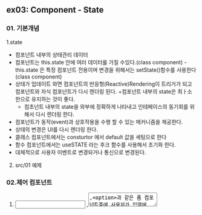 ## ex03: Component - State

### 01. 기본개념
1.state
   - 컴포넌트 내부의 상태관리 데이터
   - 컴포넌트는 this.state 안에 여러 데이터룰 가질 수있다.(class component)
   -this.state 은 특정 컴포넌트 전용이며 변경을 위해서는 setState()함수를 사용한다 (class component)
   - 상태가 업데이트 와면 컴포넌트의 반응형(Reactive)Rendering이 트리거가 되고 컴포넌트와 자식 컴포넌트가 다시 렌더링 된다.
     +컴포넌트 내부의 state은 최ㅏ소한으로 유지하는 것이 좋다.
     + 컴초넌트 내부의 state을 와부에 정확하게 나타내고 인테페이스의  동기회를 위해서 다시 렌더링 한다.
   - 컴포넌트가 동작(event)과 상호작용을 수행 할 수 있는 메커니즘을 제공한다.
   - 상태의 변경은 UI를 다시 렌더링 한다.
   - 클래스 컴포넌트에서는 consturtor 에서 default 값을 세팅으로 한다
   - 함수 컴포넌트에서는 useSTATE 라는 후크 함수를 사용해서 초기화 한다.
   - 대체적으로 사용자 이벤트로 변경돠거나 통신으로 변경된다.
   2. src/01 예제 
   

### 02.제어 컴포넌트
1. <input> ,<textarea>,<option>과 같은 폼 컴포넌트중에 사용자가 입역에 따라 state 값이 변경되고 렌더링 하는 컴포넌트를 제어 (Cotroller) 컴포넌트라고 한다.
2. 폼 컨포넌트가 반드시 제어 컴포넌트로 작성해야 하는것은 아니다. 상태를 제어하자 비제어(Uncontroller) 컴포넌트로 만들 수 있다.(Anti -pattern)
3. 폼 컨포넌트를 제어 컴포넌트로 만드는 것은  조금 복잡해 보이지만 다음과 같은 장점이 있다.
 - 컴포넌트의 인터페이스를 외부에서 직접 변경 할 수 없고  내부의 상태 변경으로 가능하다는 리 액트의 컴포넌트 작성 원칙을 준수 할 수 있다.
 - 사용자 입역 가뵤에 대한 Validation을 할 수 있다.
 4.  예제
  - src/02 제어 컴포넌트
  - src/03 비제어 컴포넌트

상태 컴포넌트는 순수 컴포넌트를 하나 이상 래핑 할 수 있다.
### 03. 비제어 컴포넌트(Anti-pattern)
1. Stateful Component 
   - 상태 (state)를 관리하는 컴포넌트
   - 보통 상태를 관리 하는 컴포넌트는 컴포넌트 게층에서 상위에 있다.
   - 상태 컴포넌트는 순수 컴포넌트를 하나 이상 래핑 할 수 있다.
   2. Puer Component
     - 상태 관리 없이 속성(props)로 화면만 렌더링 하는 컴포넌트다.
     - 재사용이 용이 테스트 하기 좋다.
  3. 애플리케이션의 컴포넌트들은 상태 컴포넌트와 순수 컴포넌트로 분리하여 만드는것이 좋다.
  4. 어떤 컴포넌트가 상태 컴포넌트 인가요?
     - 상태를 기반으로 렌더링 하는 컴포넌트
     - 하위 컴포넌트를 가지고 있는 공통(하나)의 상위 컴포넌트
     - 컴포넌트 hirerachy에서 상위에 있고 상태를 가져야만 하는 컴포넌트
     - 못 찾겠으면 , 상태를 관리 하는 컴초넌트를 만들고 하위(pure)컴포넌트를 래핑한다.
  5. 예제 (emaillist):src/04


### 04. 상테(Stateful) 컴포넌트 vs 순수(Pure, Dumb)Component
1. React Application 에서의 데이터는 컴포넌트 계층 상위 -> 하위(Top->Down)로 props 전달이 기본 data fiow 메카니즘 이다.
2. 하지만 , 거의 모든 Applicaton 에서는 하위 -> 상위(Bottom -Up)로 데이터를 전달 해야하는 경우가 반드시 있다.
3. 예제(emaillist ):src/e04 :props 로 전달한 callback 함수를 사용하는 방법
### 04. Data Flow(Dowu-up)


### Run Examples
```bash
$ npm run debug src={no}
```
